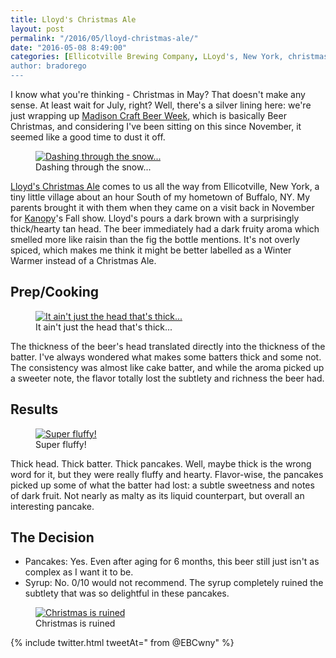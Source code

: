 ```yaml
---
title: Lloyd's Christmas Ale
layout: post
permalink: "/2016/05/lloyd-christmas-ale/"
date: "2016-05-08 8:49:00"
categories: [Ellicotville Brewing Company, LLoyd's, New York, christmas ale, winter warmer, brown ale, craft beer week]
author: bradorego
---
```


I know what you're thinking - Christmas in May? That doesn't make any sense. At least wait for July, right? Well, there's a silver lining here: we're just wrapping up <a href="http://madbeerweek.com" target="_blank">Madison Craft Beer Week</a>, which is basically Beer Christmas, and considering I've been sitting on this since November, it seemed like a good time to dust it off.

<figure class="imageWrap">
  <a href="{{ site.url }}/assets/full/ellicotville-christmas/beer.jpg" target="_blank">
    <img src="{{ site.url }}/assets/compressed/ellicotville-christmas/beer.jpg" alt="Dashing through the snow..." />
  </a>
  <figcaption>
    Dashing through the snow...
  </figcaption>
</figure>

<a href="http://www.beeradvocate.com/beer/profile/692/147837/" target="_blank">Lloyd's Christmas Ale</a> comes to us all the way from Ellicotville, New York, a tiny little village about an hour South of my hometown of Buffalo, NY. My parents brought it with them when they came on a visit back in November for <a href="http://kanopydance.org" target="_blank">Kanopy</a>'s Fall show. Lloyd's pours a dark brown with a surprisingly thick/hearty tan head. The beer immediately had a dark fruity aroma which smelled more like raisin than the fig the bottle mentions. It's not overly spiced, which makes me think it might be better labelled as a Winter Warmer instead of a Christmas Ale.

## Prep/Cooking

<figure class="imageWrap">
  <a href="{{ site.url }}/assets/full/ellicotville-christmas/batter.jpg" target="_blank">
    <img src="{{ site.url }}/assets/compressed/ellicotville-christmas/batter.jpg" alt="It ain't just the head that's thick..." />
  </a>
  <figcaption>
    It ain't just the head that's thick...
  </figcaption>
</figure>

The thickness of the beer's head translated directly into the thickness of the batter. I've always wondered what makes some batters thick and some not. The consistency was almost like cake batter, and while the aroma picked up a sweeter note, the flavor totally lost the subtlety and richness the beer had.

## Results

<figure class="imageWrap">
  <a href="{{ site.url }}/assets/full/ellicotville-christmas/pancakes.jpg" target="_blank">
    <img src="{{ site.url }}/assets/compressed/ellicotville-christmas/pancakes.jpg" alt="Super fluffy!" />
  </a>
  <figcaption>
    Super fluffy!
  </figcaption>
</figure>

Thick head. Thick batter. Thick pancakes. Well, maybe thick is the wrong word for it, but they were really fluffy and hearty. Flavor-wise, the pancakes picked up some of what the batter had lost: a subtle sweetness and notes of dark fruit. Not nearly as malty as its liquid counterpart, but overall an interesting pancake.

## The Decision

* Pancakes: Yes. Even after aging for 6 months, this beer still just isn't as complex as I want it to be.
* Syrup: No. 0/10 would not recommend. The syrup completely ruined the subtlety that was so delightful in these pancakes.

<figure class="imageWrap">
  <a href="{{ site.url }}/assets/full/ellicotville-christmas/syrup.jpg" target="_blank">
    <img src="{{ site.url }}/assets/compressed/ellicotville-christmas/syrup.jpg" alt="Christmas is ruined" />
  </a>
  <figcaption>
    Christmas is ruined
  </figcaption>
</figure>

{% include twitter.html tweetAt=" from @EBCwny" %}
